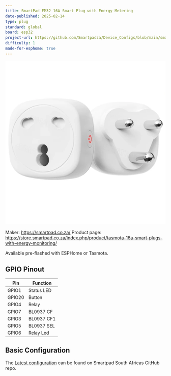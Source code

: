 ```yaml
---
title: SmartPad EM32 16A Smart Plug with Energy Metering
date-published: 2025-02-14
type: plug
standard: global
board: esp32
project-url: https://github.com/Smartpadza/Device_Configs/blob/main/smartpad-em32-smart-plug.yaml
difficulty: 1
made-for-esphome: true
---
```


![alt text](SPEM32.webp "SmartPad EM32 16A Smart Plug with Energy Metering")

Maker: https://smartpad.co.za/
Product page: https://store.smartpad.co.za/index.php/product/tasmota-16a-smart-plugs-with-energy-monitoring/

Available pre-flashed with ESPHome or Tasmota.

## GPIO Pinout

| Pin    | Function   |
| ------ | ---------- |
| GPIO1  | Status LED |
| GPIO20 | Button     |
| GPIO4  | Relay      |
| GPIO7  | BL0937 CF  |
| GPIO3  | BL0937 CF1 |
| GPIO5  | BL0937 SEL |
| GPIO6  | Relay Led  |

## Basic Configuration

The [Latest configuration](https://github.com/Smartpadza/Device_Configs/blob/main/smartpad-em32-smart-plug.yaml)
can be found on Smartpad South Africas GitHub repo.
